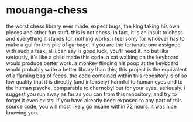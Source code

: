 # mouanga-chess
the worst chess library ever made. expect bugs, the king taking his own pieces and other fun stuff. this is not chess; in fact, it is an insult to chess and everything it stands for. nothing works. i feel sorry for whoever has to make a gui for this pile of garbage. if you are the fortunate one assigned with such a task, all i can say is good luck, you'll need it. no but like seriously, it's like a child made this code. a cat walking on the keyboard would produce better work. a monkey flinging his poop at the keyboard would probably write a better library than this, this project is the equivalent of a flaming bag of feces. the code contained within this repository is of so low quality that it is directly (and intensely) harmful to human eyes and to the human psyche, comparable to chernobyl but for your eyes. seriously. i suggest you run away as far as you can from this repository, and try to forget it even exists. if you have already been exposed to any part of this source code, you will most likely go insane within 72 hours. it was nice knowing you.

